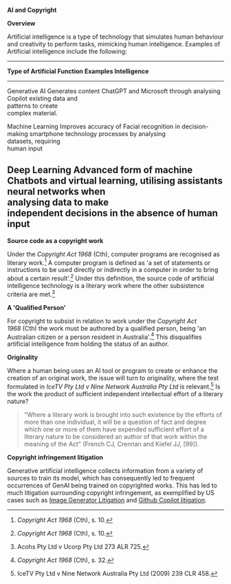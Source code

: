 **AI and Copyright**

**Overview**

Artificial intelligence is a type of technology that simulates human
behaviour and creativity to perform tasks, mimicking human intelligence.
Examples of Artificial intelligence include the following:

  ------------------------------------------------------------------------
  **Type of Artificial      **Function**             **Examples**
  Intelligence**                                     
  ------------------------- ------------------------ ---------------------
  Generative AI             Generates content        ChatGPT and Microsoft
                            through analysing        Copilot
                            existing data and        
                            patterns to create       
                            complex material.        

  Machine Learning          Improves accuracy of     Facial recognition in
                            decision-making          smartphone technology
                            processes by analysing   
                            datasets, requiring      
                            human input              

  Deep Learning             Advanced form of machine Chatbots and virtual
                            learning, utilising      assistants
                            neural networks when     
                            analysing data to make   
                            independent decisions in 
                            the absence of human     
                            input                    
  ------------------------------------------------------------------------

**Source code as a copyright work**

Under the *Copyright Act 1968* (Cth), computer programs are recognised
as literary work.[^1] A computer program is defined as 'a set of
statements or instructions to be used directly or indirectly in a
computer in order to bring about a certain result'.[^2] Under this
definition, the source code of artificial intelligence technology is a
literary work where the other subsistence criteria are met.[^3]

**A 'Qualified Person'**

For copyright to subsist in relation to work under the *Copyright Act
1968* (Cth) the work must be authored by a qualified person, being 'an
Australian citizen or a person resident in Australia'.[^4] This
disqualifies artificial intelligence from holding the status of an
author.

**Originality**

Where a human being uses an AI tool or program to create or enhance the
creation of an original work, the issue will turn to originality, where
the test formulated in *IceTV Pty Ltd v Nine Network Australia Pty Ltd*
is relevant.[^5] Is the work the product of sufficient independent
intellectual effort of a literary nature?

> "Where a literary work is brought into such existence by the efforts
> of more than one individual, it will be a question of fact and degree
> which one or more of them have expended sufficient effort of a
> literary nature to be considered an author of that work within the
> meaning of the Act" (French CJ, Crennan and Kiefel JJ, \[99\]).

**Copyright infringement litigation**

Generative artificial intelligence collects information from a variety
of sources to train its model, which has consequently led to frequent
occurrences of GenAI being trained on copyrighted works. This has led to
much litigation surrounding copyright infringement, as exemplified by US
cases such as [Image Generator
Litigation](https://imagegeneratorlitigation.com/) and [Github Copilot
litigation](https://githubcopilotlitigation.com/).

[^1]: *Copyright Act 1968* (Cth), s. 10.

[^2]: *Copyright Act 1968* (Cth), s. 10.

[^3]: Acohs Pty Ltd v Ucorp Pty Ltd 273 ALR 725.

[^4]: *Copyright Act 1968* (Cth), s. 32.

[^5]: IceTV Pty Ltd v Nine Network Australia Pty Ltd (2009) 239 CLR 458.
